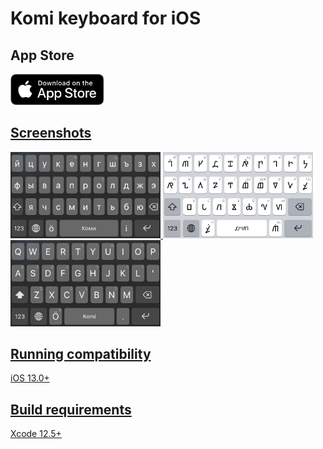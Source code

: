 Komi keyboard for iOS
======

## App Store

<a href="https://apps.apple.com/app/id1536776621">
        <img src="images/app-store-badge.svg" alt="App Store badge" width="150"/>
        
## Screenshots
<img src="images/cyrl.jpg" alt="screenshots" width="240"/>
<img src="images/anbur.jpg" alt="screenshots" width="240"/>
<img src="images/latn.jpg" alt="screenshots" width="240"/>

## Running compatibility
iOS 13.0+

## Build requirements
Xcode 12.5+